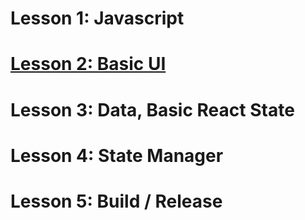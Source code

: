 # Lesson 1: Javascript

# [Lesson 2: Basic UI](https://github.com/khanhqd/CodeAppFromZero_Lessons/tree/main/lesson2_UI)

# Lesson 3: Data, Basic React State

# Lesson 4: State Manager

# Lesson 5: Build / Release
